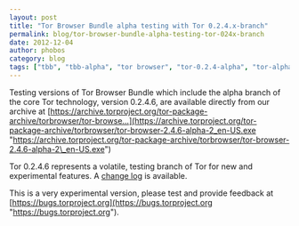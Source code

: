 ```yaml
---
layout: post
title: "Tor Browser Bundle alpha testing with Tor 0.2.4.x-branch"
permalink: blog/tor-browser-bundle-alpha-testing-tor-024x-branch
date: 2012-12-04
author: phobos
category: blog
tags: ["tbb", "tbb-alpha", "tor browser", "tor-0.2.4-alpha", "tor-alpha"]
---
```


Testing versions of Tor Browser Bundle which include the alpha branch of the core Tor technology, version 0.2.4.6, are available directly from our archive at [https://archive.torproject.org/tor-package-archive/torbrowser/tor-browse...](https://archive.torproject.org/tor-package-archive/torbrowser/tor-browser-2.4.6-alpha-2_en-US.exe "https://archive.torproject.org/tor-package-archive/torbrowser/tor-browser-2.4.6-alpha-2\_en-US.exe")

Tor 0.2.4.6 represents a volatile, testing branch of Tor for new and experimental features. A [change log](https://gitweb.torproject.org/tor.git/blob/b13c6becc892d9716d8645f16b5d03bdb0b34651:/ChangeLog) is available.

This is a very experimental version, please test and provide feedback at [https://bugs.torproject.org](https://bugs.torproject.org "https://bugs.torproject.org").

